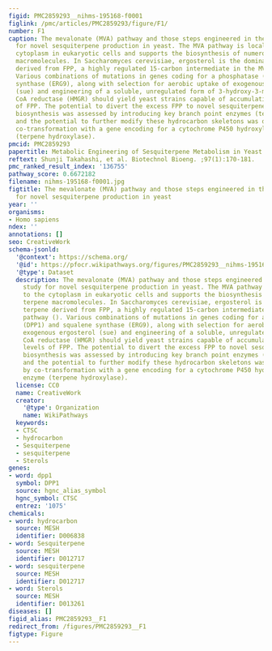 ```yaml
---
figid: PMC2859293__nihms-195168-f0001
figlink: /pmc/articles/PMC2859293/figure/F1/
number: F1
caption: The mevalonate (MVA) pathway and those steps engineered in the current study
  for novel sesquiterpene production in yeast. The MVA pathway is localized to the
  cytoplasm in eukaryotic cells and supports the biosynthesis of numerous terpene
  macromolecules. In Saccharomyces cerevisiae, ergosterol is the dominant terpene
  derived from FPP, a highly regulated 15-carbon intermediate in the MVA pathway ().
  Various combinations of mutations in genes coding for a phosphatase (DPP1) and squalene
  synthase (ERG9), along with selection for aerobic uptake of exogenous ergosterol
  (sue) and engineering of a soluble, unregulated form of 3-hydroxy-3-methylglutaryl
  CoA reductase (HMGR) should yield yeast strains capable of accumulating excess levels
  of FPP. The potential to divert the excess FPP to novel sesquiterpene hydrocarbon
  biosynthesis was assessed by introducing key branch point enzymes (terpene synthases),
  and the potential to further modify these hydrocarbon skeletons was determined by
  co-transformation with a gene encoding for a cytochrome P450 hydroxylating enzyme
  (terpene hydroxylase).
pmcid: PMC2859293
papertitle: Metabolic Engineering of Sesquiterpene Metabolism in Yeast.
reftext: Shunji Takahashi, et al. Biotechnol Bioeng. ;97(1):170-181.
pmc_ranked_result_index: '136755'
pathway_score: 0.6672182
filename: nihms-195168-f0001.jpg
figtitle: The mevalonate (MVA) pathway and those steps engineered in the current study
  for novel sesquiterpene production in yeast
year: ''
organisms:
- Homo sapiens
ndex: ''
annotations: []
seo: CreativeWork
schema-jsonld:
  '@context': https://schema.org/
  '@id': https://pfocr.wikipathways.org/figures/PMC2859293__nihms-195168-f0001.html
  '@type': Dataset
  description: The mevalonate (MVA) pathway and those steps engineered in the current
    study for novel sesquiterpene production in yeast. The MVA pathway is localized
    to the cytoplasm in eukaryotic cells and supports the biosynthesis of numerous
    terpene macromolecules. In Saccharomyces cerevisiae, ergosterol is the dominant
    terpene derived from FPP, a highly regulated 15-carbon intermediate in the MVA
    pathway (). Various combinations of mutations in genes coding for a phosphatase
    (DPP1) and squalene synthase (ERG9), along with selection for aerobic uptake of
    exogenous ergosterol (sue) and engineering of a soluble, unregulated form of 3-hydroxy-3-methylglutaryl
    CoA reductase (HMGR) should yield yeast strains capable of accumulating excess
    levels of FPP. The potential to divert the excess FPP to novel sesquiterpene hydrocarbon
    biosynthesis was assessed by introducing key branch point enzymes (terpene synthases),
    and the potential to further modify these hydrocarbon skeletons was determined
    by co-transformation with a gene encoding for a cytochrome P450 hydroxylating
    enzyme (terpene hydroxylase).
  license: CC0
  name: CreativeWork
  creator:
    '@type': Organization
    name: WikiPathways
  keywords:
  - CTSC
  - hydrocarbon
  - Sesquiterpene
  - sesquiterpene
  - Sterols
genes:
- word: dpp1
  symbol: DPP1
  source: hgnc_alias_symbol
  hgnc_symbol: CTSC
  entrez: '1075'
chemicals:
- word: hydrocarbon
  source: MESH
  identifier: D006838
- word: Sesquiterpene
  source: MESH
  identifier: D012717
- word: sesquiterpene
  source: MESH
  identifier: D012717
- word: Sterols
  source: MESH
  identifier: D013261
diseases: []
figid_alias: PMC2859293__F1
redirect_from: /figures/PMC2859293__F1
figtype: Figure
---
```

